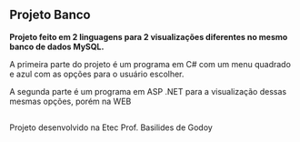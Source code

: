 ## Projeto Banco

<b>Projeto feito em 2 linguagens para 2 visualizações diferentes no mesmo banco de dados MySQL.</b>


A primeira parte do projeto é um programa em C# com um menu quadrado e azul com as opções para o usuário escolher.

A segunda parte é um programa em ASP .NET para a visualização dessas mesmas opções, porém na WEB

##

Projeto desenvolvido na Etec Prof. Basilides de Godoy
